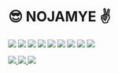 # 😎 NOJAMYE ✌
<img src="https://img.shields.io/badge/JAVA-D3872D?style=flat-square&logo=openjdk&logoColor=white"/> <img src="https://img.shields.io/badge/Spring Boot-6DB33F?style=flat-square&logo=springboot&logoColor=white"/> <img src="https://img.shields.io/badge/HTML-E34F26?style=flat-square&logo=html5&logoColor=white"/> <img src="https://img.shields.io/badge/CSS-1572B6?style=flat-square&logo=css3&logoColor=white"/> <img src="https://img.shields.io/badge/Javascript-F7DF1E?style=flat-square&logo=javascript&logoColor=white"/> <img src="https://img.shields.io/badge/jQuery-0769AD?style=flat-square&logo=jquery&logoColor=white"/> <img src="https://img.shields.io/badge/Oracle-F80000?style=flat-square&logo=oracle&logoColor=white"/> <img src="https://img.shields.io/badge/MySQL-4479A1?style=flat-square&logo=mysql&logoColor=white"/> <img src="https://img.shields.io/badge/Vue.js-4FC08D?style=flat-square&logo=vuedotjs&logoColor=white"/>

<a href="https://bit.ly/3SGxIdS" target="_blank"> <img src="https://img.shields.io/badge/Resume-000000?style=flat&logo=notion&logoColor=white"/> </a> <a href="mailto:joo95102@naver.com"> <img src="https://img.shields.io/badge/Mail-03C75A?style=flat&logo=naver&logoColor=white"/> </a> <a href="https://jinjoo64.tistory.com/" target="_blank"> <img src="https://img.shields.io/badge/Blog-333333?style=flat&logo=tistory&logoColor=white"/>
